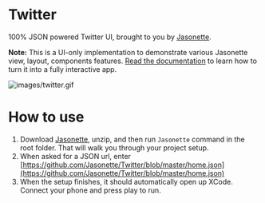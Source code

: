 # Twitter

100% JSON powered Twitter UI, brought to you by [Jasonette](https://www.jasonette.com/beta).

**Note:** This is a UI-only implementation to demonstrate various Jasonette view, layout, components features. [Read the documentation](https://jasonette.github.io/documentation) to learn how to turn it into a fully interactive app.

![images/twitter.gif](images/twitter.gif)

# How to use

1. Download [Jasonette](http://www.jasonette.com/beta), unzip, and then run `Jasonette` command in the root folder. That will walk you through your project setup.
2. When asked for a JSON url, enter [https://github.com/Jasonette/Twitter/blob/master/home.json](https://github.com/Jasonette/Twitter/blob/master/home.json)
3. When the setup finishes, it should automatically open up XCode. Connect your phone and press play to run.

